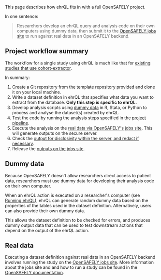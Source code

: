 This page describes how ehrQL fits in with a full OpenSAFELY project.

In one sentence:

> Researchers develop an ehrQL query and analysis code on their own computers
> using dummy data,
> then submit it to the [OpenSAFELY jobs site](https://jobs.opensafely.org)
> to run against real data in an OpenSAFELY backend.

## Project workflow summary

The workflow for a single study using ehrQL is much like that for
[existing studies that use cohort-extractor](https://docs.opensafely.org/workflow/).

In summary:

1. Create a Git repository from the template repository provided and clone it on your local machine.
1. Write a dataset definition in ehrQL that specifies what data you want to extract from the database.
   **Only this step is specific to ehrQL.**
1. Develop analysis scripts using [dummy data](#dummy-data) in R, Stata, or Python to process and analyse the dataset(s) created by ehrQL.
1. Test the code by running the analysis steps specified in the [project pipeline](https://docs.opensafely.org/actions-pipelines/).
1. Execute the analysis on the [real data via OpenSAFELY's jobs site](#real-data). This will generate outputs on the secure server.
1. Check the [output for disclosivity within the server, and redact if necessary](https://docs.opensafely.org/releasing-files/).
1. Release the [outputs on the jobs site](https://docs.opensafely.org/releasing-files/#2-requesting-release-of-outputs-from-the-server).

## Dummy data

Because OpenSAFELY doesn't allow researchers direct access to patient data,
researchers must use dummy data for developing their analysis code on their own computer.

When an ehrQL action is executed on a researcher's computer (see [Running ehrQL](running-ehrql.md)),
ehrQL can generate random dummy data based on the properties of the tables used in the dataset definition.
Alternatively, users can also provide their own dummy data.

This allows the dataset definition to be checked for errors,
and produces dummy output data that can be used to test downstream actions that depend on the output of the ehrQL action.

## Real data

Executing a dataset definition against real data in an OpenSAFELY backend involves running the study on the
[OpenSAFELY jobs site](https://jobs.opensafely.org).
More information about the jobs site and and how to run a study can be found in the
[OpenSAFELY documentation](https://docs.opensafely.org/jobs-site/).

